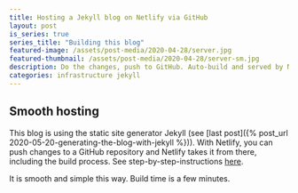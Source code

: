 ```yaml
---
title: Hosting a Jekyll blog on Netlify via GitHub
layout: post
is_series: true
series_title: "Building this blog"
featured-image: /assets/post-media/2020-04-28/server.jpg
featured-thumbnail: /assets/post-media/2020-04-28/server-sm.jpg
description: Do the changes, push to GitHub. Auto-build and served by Netlify, easy as that!
categories: infrastructure jekyll
---
```


## Smooth hosting

This blog is using the static site generator Jekyll (see [last post]({% post_url 2020-05-20-generating-the-blog-with-jekyll %})). With Netlify, you can push changes to a GitHub repository and Netlify takes it from there, including the build process. See step-by-step-instructions [here](https://www.netlify.com/blog/2020/04/02/a-step-by-step-guide-jekyll-4.0-on-netlify/).

It is smooth and simple this way. Build time is a few minutes.
